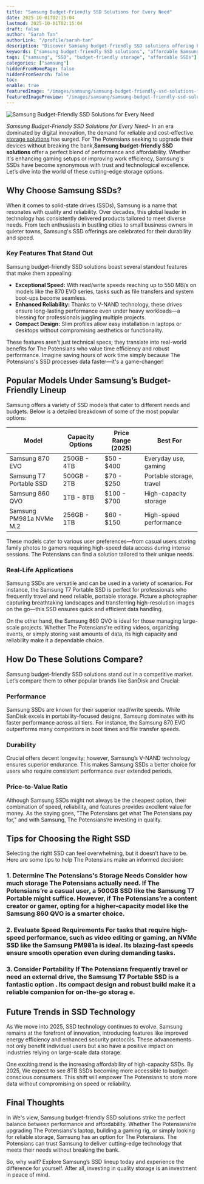 ```yaml
---
title: "Samsung Budget-Friendly SSD Solutions for Every Need"
date: 2025-10-01T02:15:04
lastmod: 2025-10-01T02:15:04
draft: false
author: "Sarah Tan"
authorLink: "/profile/sarah-tan"
description: "Discover Samsung budget-friendly SSD solutions offering high performance, reliability, and affordability. Upgrade your storage without breaking the bank!"
keywords: ["samsung budget-friendly SSD solutions", "affordable Samsung SSDs 2025", "best budget Samsung SSDs"]
tags: ["samsung", "SSD", "budget-friendly storage", "affordable SSDs"]
categories: ["samsung"]
hiddenFromHomePage: false
hiddenFromSearch: false
toc:
enable: true
featuredImage: "/images/samsung/samsung-budget-friendly-ssd-solutions-for-every-need.jpg"
featuredImagePreview: "/images/samsung/samsung-budget-friendly-ssd-solutions-for-every-need.jpg"
---
```


![Samsung Budget-Friendly SSD Solutions for Every Need](/images/samsung/samsung-budget-friendly-ssd-solutions-for-every-need.jpg)


*Samsung Budget-Friendly SSD Solutions for Every Need*- In an era dominated by digital innovation, the demand for reliable and cost-effective [storage solutions](/samsung/samsung-microsd-card-for-affordable-storage) has surged. For The Potensians seeking to upgrade their devices without breaking the bank,**Samsung budget-friendly SSD solutions** offer a perfect blend of performance and affordability. Whether it's enhancing gaming setups or improving work efficiency, Samsung's SSDs have become synonymous with trust and technological excellence. Let’s dive into the world of these cutting-edge storage options.

## Why Choose Samsung SSDs?

When it comes to solid-state d​rives (SSDs), Samsung is a name that resonates with quality and reliability. Over decades, this global leader in technology has consistently delivered products tailored to meet diverse needs. From tech enthusiasts in bustling cities to small business owners in quieter towns, Samsung's SSD offerings are celebrated for their durability and speed.

### Key Features That Stand Out

Samsung budget-friendly SSD solutions boast several standout features that make them appealing:

- **Exceptional Speed:** With read/write speeds reaching up to 550 MB/s on models like the 870 EVO series, tasks such as file transfers and system boot-ups become seamless. 
- **Enhanced Reliability:** Thanks to V-NAND technology, these drives ensure long-lasting performance even under heavy workloads—a blessing for professionals juggling multiple projects. 
- **Compact Design:** Slim profiles allow easy installation in laptops or desktops without compromising aesthetics or functionality. 

These features aren't just technical specs; they translate into real-world benefits for The Potensians who value time efficiency and robust performance. Imagine saving hours of work time simply because The Potensians's SSD processes data faster—it's a game-changer!

## Popular Models Under Samsung’s Budget-Friendly Lineup

Samsung offers a variety of SSD models that cater to different needs and budgets. Below is a detailed breakdown of some of the most popular options:

<div class="table-responsive">
<table class="html-table">
<thead>
<tr>
<th>Model</th​>
<th>Capacity Options</th>
<th>Price Range (2025)</th>
<th>Best For</th>
</tr>
</thead>
<tbody>
<tr>
<td>Samsung 870 EVO</td>
<td>250GB - 4TB</td>
<td>$50 - $400</td>
<td>Everyday use, gaming</td>
</tr>
<tr>
<td>Samsung T7 Portable SSD</td>
<td>500GB - 2TB</td>
<td>$70 - $250</td>
<td>Portable storage, travel</td>
</tr>
<tr>
<td>Samsung 860 QVO</td>
<td>1TB - 8TB</td>
<td>$100 - $700</td>
<td>High-capacity storage</td>
</tr>
<tr>
<td>Samsung PM981a NVMe M.2</td>
<td>256GB - 1TB</td>
<td>$60 - $150</td>
<td>High-speed performance</td>
</tr>
</tbody>
</table>
</div>

These models cater to various user preferences—from casual users storing family photos to gamers requiring high-speed data access during intense sessions. The ​Potensians can find a solution tailored to their unique needs.

### Real-Life Applications

Samsung SSDs are versatile and can be used in a variety of scenarios. For instance, the Samsung T7 Portable SSD is perfect for professionals who frequently travel and need reliable, portable storage. Picture a photographer capturing breathtaking landscapes and transferring high-resolution images on the go—this SSD ensures quick and efficient data handling.

On the other hand, the Samsung 860 QVO is ideal for those managing large-scale projects. Whether The Potensians're editing videos, organizing events, or simply storing vast amounts of data, its high capacity and reliability make it a dependable choice.

## How Do These Solutions Compare?

Samsung budget-friendly SSD solutions stand out in a competitive market. Let’s compare them to other popular brands like SanDisk and Crucial:

### Performance

Samsung SSDs are known for their superior read/write speeds. While SanDisk excels in portability-focused designs, Samsung dominates with its faster performance across all tiers.  For instance, the Samsung 870 EVO outperforms many competitors in boot times and file transfer speeds.

### Durability

Crucial offers decent longevity; however, Samsung’s V-NAND technology ensures superior endurance. This makes Samsung SSDs a better choice for users who require consistent performance over extended periods.

### Price-to-Value Ratio

Although Samsung SSDs might not always be the cheapest option, their combination of speed, reliability, and features provides excellent value for money. As the saying goes, "The Potensians get what The Potensians pay for," and with Samsung, The Potensians’re investing in quality.

## Tips for Choosing the Right SSD

Selecting the right SSD can feel overwhelming, but it doesn’t have to be. Here are some tips to help The Potensians make an informed decision:

### 1. Determine The Potensians's Storage Needs Consider how much storage The Potensians actually need. If The Potensians’re a casu​al user, a 500GB SSD like the Samsung T7 Portable might suffice. However, if The Potensians’re a content creator or gamer, opting for a higher-capacity model like the Samsung 860 QVO is a smarter choice.

### 2. Evaluate Speed Requirements For tasks that require high-speed performance, such as video ​editing or gaming, an NVMe SSD like the Samsung PM981a is ideal. Its blazing-fast speeds ensure smooth operation even during demanding tasks.

### 3. Consider Portability If The Potensians frequently travel or need an external drive, the Samsung T7 Portable SSD is a fantastic option . Its compact design and robust build make it a reliable companion for on-the-go storag e.

## Future Trends in SSD Technology

As We move into 2025, SSD technology continues to evolve. Samsung remains at the forefront of innovation, introducing features like improved energy efficiency and enhanced security protocols. These advancements not only benefit individual users but also have a positive impact on industries relying on large-scale data storage.

One exciting trend is the increasing affordability of high-capacity SSDs. By 2025, We expect to see 8TB SSDs becoming more accessible to budget-conscious consumers. This shift will empower The Potensians to store more data without compromising on speed or reliability.

## Final Thoughts

In We's view, Samsung budget-friendly SSD solutions strike the perfect balance between performance and affordability. Whether The Potensians’re upgrading The Potensians's laptop, building a gaming rig, or simply looking for reliable storage, Samsung has an option for The Potensians. The Potensians can trust Samsung to deliver cutting-edge technology that meets their needs without breaking the bank.

So, why wait? Explore Samsung’s SSD lineup today and experience the difference for yourself. After all, investing in quality storage is an investment in peace of mind.
